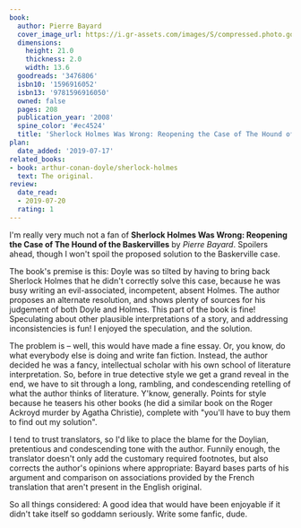 ```yaml
---
book:
  author: Pierre Bayard
  cover_image_url: https://i.gr-assets.com/images/S/compressed.photo.goodreads.com/books/1312050651l/3476806.jpg
  dimensions:
    height: 21.0
    thickness: 2.0
    width: 13.6
  goodreads: '3476806'
  isbn10: '1596916052'
  isbn13: '9781596916050'
  owned: false
  pages: 208
  publication_year: '2008'
  spine_color: '#ec4524'
  title: 'Sherlock Holmes Was Wrong: Reopening the Case of The Hound of the Baskervilles'
plan:
  date_added: '2019-07-17'
related_books:
- book: arthur-conan-doyle/sherlock-holmes
  text: The original.
review:
  date_read:
  - 2019-07-20
  rating: 1
---
```


I'm really very much not a fan of **Sherlock Holmes Was Wrong: Reopening the Case of The Hound of the Baskervilles** by
*Pierre Bayard*. Spoilers ahead, though I won't spoil the proposed solution to the Baskerville case.

The book's premise is this: Doyle was so tilted by having to bring back Sherlock Holmes that he didn't correctly solve
this case, because he was busy writing an evil-associated, incompetent, absent Holmes. The author proposes an alternate
resolution, and shows plenty of sources for his judgement of both Doyle and Holmes. This part of the book is fine!
Speculating about other plausible interpretations of a story, and addressing inconsistencies is fun! I enjoyed the
speculation, and the solution.

The problem is – well, this would have made a fine essay. Or, you know, do what everybody else is doing and write fan
fiction. Instead, the author decided he was a fancy, intellectual scholar with his own school of literature
interpretation. So, before in true detective style we get a grand reveal in the end, we have to sit through a long,
rambling, and condescending retelling of what the author thinks of literature. Y'know, generally. Points for style
because he teasers his other books (he did a similar book on the Roger Ackroyd murder by Agatha Christie), complete with
"you'll have to buy them to find out my solution".

I tend to trust translators, so I'd like to place the blame for the Doylian, pretentious and condescending tone with the
author. Funnily enough, the translator doesn't only add the customary required footnotes, but also corrects the author's
opinions where appropriate: Bayard bases parts of his argument and comparison on associations provided by the French
translation that aren't present in the English original.

So all things considered: A good idea that would have been enjoyable if it didn't take itself so goddamn seriously.
Write some fanfic, dude.

